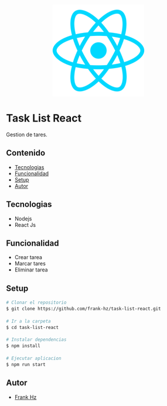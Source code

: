 <p align="center"><a href="https://react.dev" target="_blank"><img src="https://raw.githubusercontent.com/frank-hz/public-files/ea3e6b3c0a5d87828ea6f922459e43a213e43ed9/images/logos-svg/react.svg" width="250"></a></p>

# Task List React
Gestion de tares.

## Contenido
* [Tecnologias](#tecnologias)
* [Funcionalidad](#funcionalidad)
* [Setup](#setup)
* [Autor](#autor)

## Tecnologias
* Nodejs
* React Js

## Funcionalidad
* Crear tarea
* Marcar tares
* Eliminar tarea

## Setup
```bash
# Clonar el repositorio
$ git clone https://github.com/frank-hz/task-list-react.git

# Ir a la carpeta
$ cd task-list-react

# Instalar dependencias
$ npm install

# Ejecutar aplicacion
$ npm run start
```



## Autor

  - [Frank Hz](https://github.com/frank-hz) 
